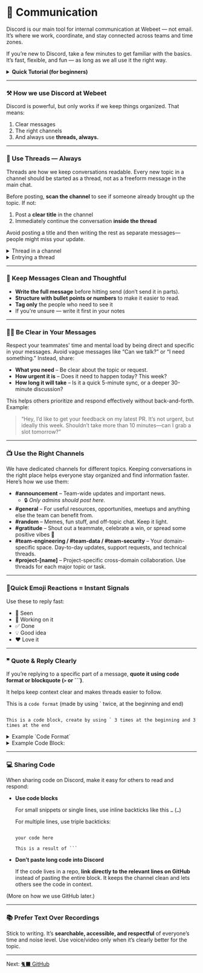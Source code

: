 # 👾 Communication

Discord is our main tool for internal communication at Webeet — not email. It’s where we work, coordinate, and stay connected across teams and time zones.

If you’re new to Discord, take a few minutes to get familiar with the basics. It’s fast, flexible, and fun — as long as we all use it the right way.

<details>
  <summary><strong>Quick Tutorial (for beginners)</strong></summary>
  
  [How to Use Discord - 2024 Update](https://www.youtube.com/watch?v=z5c6Bc-S0TI&t=744s&ab_channel=Howfinity)
  
</details>
    

---

### **⚒️ How we use Discord at Webeet**

Discord is powerful, but only works if we keep things organized. That means: 

1. Clear messages
2. The right channels
3. And always use **threads, always.**

---

### **🧵 Use Threads — Always**

Threads are how we keep conversations readable. Every new topic in a channel should be started as a thread, not as a freeform message in the main chat.

Before posting, **scan the channel** to see if someone already brought up the topic. If not:

1. Post a **clear title** in the channel
2. Immediately continue the conversation **inside the thread**

Avoid posting a title and then writing the rest as separate messages—people might miss your update.

<details>
  <summary>Thread in a channel</summary>

  You can see that Mayer created a thread, and then all message (all related communication) is contained within the thread, making it easier to track updates.

  When Pressing on a thread, you can see all the relevant communication (the example below).
  
  <img width="783" alt="threads" src="https://github.com/user-attachments/assets/048fb799-e230-4ac6-a6f7-e333e1913a68" />

</details>

<details>
  <Summary>Entrying a thread</Summary>

  You can see the title of the thread ("Populating the backlog"), and inside all the relevant communication (below the title).
  
  <img width="730" alt="poplating the thread" src="https://github.com/user-attachments/assets/09520f5c-8f7d-4a35-82a9-2684d43ea2f4" />
  
</details>

---

### **🧹 Keep Messages Clean and Thoughtful**

- **Write the full message** before hitting send (don’t send it in parts).
- **Structure with bullet points or numbers** to make it easier to read.
- **Tag only** the people who need to see it
- If you're unsure — write it first in your notes

---

### **🧘‍♂️ Be Clear in Your Messages**

Respect your teammates' time and mental load by being direct and specific in your messages. Avoid vague messages like “Can we talk?” or “I need something.” Instead, share:

- **What you need** – Be clear about the topic or request.
- **How urgent it is** – Does it need to happen today? This week?
- **How long it will take** – Is it a quick 5-minute sync, or a deeper 30-minute discussion?

This helps others prioritize and respond effectively without back-and-forth. Example:

> “Hey, I’d like to get your feedback on my latest PR. It’s not urgent, but ideally this week. Shouldn’t take more than 10 minutes—can I grab a slot tomorrow?”
> 

---

### **📺 Use the Right Channels**

We have dedicated channels for different topics. Keeping conversations in the right place helps everyone stay organized and find information faster. Here’s how we use them:

- **#announcement** – Team-wide updates and important news.
    - 🔒 *Only admins should post here.*
- **#general** – For useful resources, opportunities, meetups and anything else the team can benefit from.
- **#random** – Memes, fun stuff, and off-topic chat. Keep it light.
- **#gratitude** – Shout out a teammate, celebrate a win, or spread some positive vibes 💜
- **#team-engineering / #team-data / #team-security** – Your domain-specific space. Day-to-day updates, support requests, and technical threads.
- **#project-[name]** – Project-specific cross-domain collaboration. Use threads for each major topic or task.

---

### **🚦Quick Emoji Reactions = Instant Signals**

Use these to reply fast:

- 👀 Seen
- 🔧 Working on it
- ✅ Done
- 💡 Good idea
- ❤️ Love it

---

### **❞ Quote & Reply Clearly**

If you’re replying to a specific part of a message, **quote it using code format or blockquote (`>` or ```)**. 

It helps keep context clear and makes threads easier to follow.

This is a `code format` (made by using ` twice, at the beginning and end)

```

This is a code block, create by using ` 3 times at the beginning and 3 times at the end

```


<details>
  <summary>Example `Code Format`</summary>
    <img width="860" alt="image (9)" src="https://github.com/user-attachments/assets/00b2b3ec-74a8-49ce-8343-27187840d642" />

</details>
    
<details>
  <summary>Example Code Block:</summary>
  
  <img width="725" alt="image (10)" src="https://github.com/user-attachments/assets/61f4cb20-ae9a-453b-bc21-0bb77f3aabf3" />

</details>    

---

### **💻 Sharing Code**

When sharing code on Discord, make it easy for others to read and respond:

- **Use code blocks**
    
    For small snippets or single lines, use inline backticks like this ` … ` (`…`)
    
    For multiple lines, use triple backticks:
    
    ```
    
    your code here
    
    ```
    
    ```
    This is a result of ```
    ```
    
- **Don’t paste long code into Discord**
    
    If the code lives in a repo, **link directly to the relevant lines on GitHub** instead of pasting the entire block. It keeps the channel clean and lets others see the code in context.
    

(More on how we use GitHub later.)

---

### **📚 Prefer Text Over Recordings**

Stick to writing. It’s **searchable, accessible, and respectful** of everyone’s time and noise level. Use voice/video only when it’s clearly better for the topic.

---
Next: [🐈‍⬛ GitHub](https://github.com/webeet-io/_onboarding/blob/main/Day%201/8-%20%F0%9F%90%88%E2%80%8D%E2%AC%9B%20GitHub.md)
